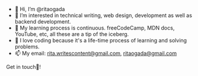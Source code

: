 - 👋 Hi, I’m @ritaogada
- 👀 I’m interested in technical writing, web design, development as well as backend development. 
- 🌱 My learning process is continuous. freeCodeCamp, MDN docs, YouTube, etc, all these are a tip of the iceberg.  
- 💞️ I love coding because it's a life-time process of learning and solving problems. 
- 📫 My email: rita.writescontent@gmail.com, ritaogada@gmail.com

Get in touch🙂!
<!---
ritaogada/ritaogada is a ✨ special ✨ repository because its `README.md` (this file) appears on your GitHub profile.
You can click the Preview link to take a look at your changes.
--->

